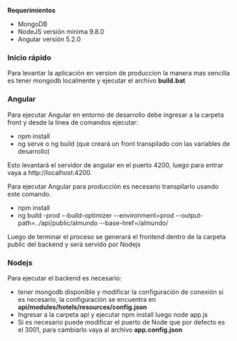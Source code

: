 **Requerimientos**
- MongoDB
- NodeJS versión minima 9.8.0
- Angular versión 5.2.0

### Inicio rápido
Para levantar la aplicación en version de produccion la manera mas sencilla es tener mongodb localmente y ejecutar el archivo **build.bat**

### Angular
Para ejecutar Angular en entorno de desarrollo debe ingresar a la carpeta front y desde la linea de comandos ejecutar:
* npm install
* ng serve o ng build (que creará un front transpilado con las variables de desarrollo)

Esto levantará el servidor de angular en el puerto 4200, luego para entrar vaya a http://localhost:4200.

Para ejecutar Angular para producción es necesario transpilarlo usando este comando.
* npm install
* ng build -prod --build-optimizer --environment=prod --output-path=../api/public/almundo --base-href=/almundo/

Luego de terminar el proceso se generará el frontend dentro de la carpeta public del backend y será servido por Nodejs

### Nodejs
Para ejecutar el backend es necesario:
- tener mongodb disponible y modificar la configuración de conexión si es necesario, la configuración se encuentra en **api/modules/hotels/resources/config.json**
- Ingresar a la carpeta api y ejecutar npm install luego node app.js
- Si es necesario puede modificar el puerto de Node que por defecto es el 3001, para cambiarlo vaya al archivo **app.config.json**
